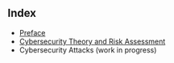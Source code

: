 ## Index
- [Preface](https://v-research.github.io/a-free-preface/)
- [Cybersecurity Theory and Risk Assessment](paper_0)
- Cybersecurity Attacks (work in progress)
